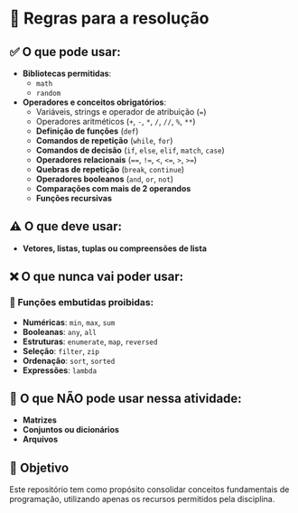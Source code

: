 # 📌 Regras para a resolução

## ✅ O que pode usar:
- **Bibliotecas permitidas**:  
  - `math`  
  - `random`  
- **Operadores e conceitos obrigatórios**:  
  - Variáveis, strings e operador de atribuição (`=`)  
  - Operadores aritméticos (`+`, `-`, `*`, `/`, `//`, `%`, `**`)  
  - **Definição de funções** (`def`)  
  - **Comandos de repetição** (`while`, `for`)  
  - **Comandos de decisão** (`if`, `else`, `elif`, `match`, `case`)  
  - **Operadores relacionais** (`==`, `!=`, `<`, `<=`, `>`, `>=`)  
  - **Quebras de repetição** (`break`, `continue`)  
  - **Operadores booleanos** (`and`, `or`, `not`)  
  - **Comparações com mais de 2 operandos**  
  - **Funções recursivas**  

## ⚠️ O que deve usar:
- **Vetores, listas, tuplas ou compreensões de lista**  

## ❌ O que nunca vai poder usar:
### 🔹 Funções embutidas proibidas:  
- **Numéricas**: `min`, `max`, `sum`  
- **Booleanas**: `any`, `all`  
- **Estruturas**: `enumerate`, `map`, `reversed`  
- **Seleção**: `filter`, `zip`  
- **Ordenação**: `sort`, `sorted`  
- **Expressões**: `lambda`  

## 🚫 O que **NÃO** pode usar nessa atividade:
- **Matrizes**  
- **Conjuntos ou dicionários**  
- **Arquivos**  

## 🎯 Objetivo  
Este repositório tem como propósito consolidar conceitos fundamentais de programação, utilizando apenas os recursos permitidos pela disciplina.  
